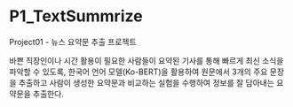 # P1_TextSummrize
Project01 - 뉴스 요약문 추출 프로젝트

바쁜 직장인이나 시간 활용이 필요한 사람들이 요약된 기사를 통해 빠르게 최신 소식을 파악할 수 있도록, 한국어 언어 모델(Ko-BERT)을 활용하여 원문에서 3개의 주요 문장을 추출하고 사람이 생성한 요약문과 비교하는 실험을 수행하여 정보를 잘 담아내는 요약문을 추출한다.

